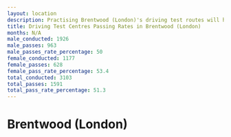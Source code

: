```yaml
---
layout: location
description: Practising Brentwood (London)'s driving test routes will help you become more confident in your gear-changing abilities.
title: Driving Test Centres Passing Rates in Brentwood (London)
months: N/A
male_conducted: 1926
male_passes: 963
male_passes_rate_percentage: 50
female_conducted: 1177
female_passes: 628
female_pass_rate_percentage: 53.4
total_conducted: 3103
total_passes: 1591
total_pass_rate_percentage: 51.3
---
```


# Brentwood (London)
